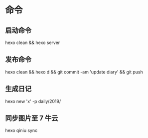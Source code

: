 # 命令

## 启动命令

hexo clean && hexo server

## 发布命令

hexo clean && hexo d && git commit -am 'update diary' && git push

## 生成日记

hexo new 'x' -p daily/2019/

## 同步图片至 7 牛云

hexo qiniu sync

